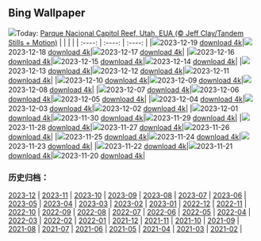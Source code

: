 ## Bing Wallpaper
![](https://global.bing.com/th?id=OHR.CapitolReefSnow_PT-BR7723404626_UHD.jpg&w=1000)Today: [Parque Nacional Capitol Reef, Utah, EUA (© Jeff Clay/Tandem Stills + Motion)](https://global.bing.com/th?id=OHR.CapitolReefSnow_PT-BR7723404626_UHD.jpg)
|      |      |      |
| :----: | :----: | :----: |
|![](https://global.bing.com/th?id=OHR.CapitolReefSnow_PT-BR7723404626_UHD.jpg&pid=hp&w=384&h=216&rs=1&c=4)2023-12-19 [download 4k](https://global.bing.com/th?id=OHR.CapitolReefSnow_PT-BR7723404626_UHD.jpg)|![](https://global.bing.com/th?id=OHR.WinterWaxwings_PT-BR7478795667_UHD.jpg&pid=hp&w=384&h=216&rs=1&c=4)2023-12-18 [download 4k](https://global.bing.com/th?id=OHR.WinterWaxwings_PT-BR7478795667_UHD.jpg)|![](https://global.bing.com/th?id=OHR.GrandPlaceXmas_PT-BR7345216772_UHD.jpg&pid=hp&w=384&h=216&rs=1&c=4)2023-12-17 [download 4k](https://global.bing.com/th?id=OHR.GrandPlaceXmas_PT-BR7345216772_UHD.jpg)|
|![](https://global.bing.com/th?id=OHR.SantaPark_PT-BR7158729653_UHD.jpg&pid=hp&w=384&h=216&rs=1&c=4)2023-12-16 [download 4k](https://global.bing.com/th?id=OHR.SantaPark_PT-BR7158729653_UHD.jpg)|![](https://global.bing.com/th?id=OHR.BorealOwl_PT-BR1424303006_UHD.jpg&pid=hp&w=384&h=216&rs=1&c=4)2023-12-15 [download 4k](https://global.bing.com/th?id=OHR.BorealOwl_PT-BR1424303006_UHD.jpg)|![](https://global.bing.com/th?id=OHR.ChapadaDiamantina_PT-BR0912635874_UHD.jpg&pid=hp&w=384&h=216&rs=1&c=4)2023-12-14 [download 4k](https://global.bing.com/th?id=OHR.ChapadaDiamantina_PT-BR0912635874_UHD.jpg)|
|![](https://global.bing.com/th?id=OHR.Poinsettia_PT-BR0931559837_UHD.jpg&pid=hp&w=384&h=216&rs=1&c=4)2023-12-13 [download 4k](https://global.bing.com/th?id=OHR.Poinsettia_PT-BR0931559837_UHD.jpg)|![](https://global.bing.com/th?id=OHR.MountainDayChina_PT-BR0775570847_UHD.jpg&pid=hp&w=384&h=216&rs=1&c=4)2023-12-12 [download 4k](https://global.bing.com/th?id=OHR.MountainDayChina_PT-BR0775570847_UHD.jpg)|![](https://global.bing.com/th?id=OHR.SaharaDunes_PT-BR0559111753_UHD.jpg&pid=hp&w=384&h=216&rs=1&c=4)2023-12-11 [download 4k](https://global.bing.com/th?id=OHR.SaharaDunes_PT-BR0559111753_UHD.jpg)|
|![](https://global.bing.com/th?id=OHR.PatagoniaGuanaco_PT-BR0400423849_UHD.jpg&pid=hp&w=384&h=216&rs=1&c=4)2023-12-10 [download 4k](https://global.bing.com/th?id=OHR.PatagoniaGuanaco_PT-BR0400423849_UHD.jpg)|![](https://global.bing.com/th?id=OHR.JerseyIsland_PT-BR0126731270_UHD.jpg&pid=hp&w=384&h=216&rs=1&c=4)2023-12-09 [download 4k](https://global.bing.com/th?id=OHR.JerseyIsland_PT-BR0126731270_UHD.jpg)|![](https://global.bing.com/th?id=OHR.GrandCanyonVerdon_PT-BR9952684873_UHD.jpg&pid=hp&w=384&h=216&rs=1&c=4)2023-12-08 [download 4k](https://global.bing.com/th?id=OHR.GrandCanyonVerdon_PT-BR9952684873_UHD.jpg)|
|![](https://global.bing.com/th?id=OHR.CERNCenter_PT-BR9750877700_UHD.jpg&pid=hp&w=384&h=216&rs=1&c=4)2023-12-07 [download 4k](https://global.bing.com/th?id=OHR.CERNCenter_PT-BR9750877700_UHD.jpg)|![](https://global.bing.com/th?id=OHR.MuseumofTomorrow_PT-BR0071578162_UHD.jpg&pid=hp&w=384&h=216&rs=1&c=4)2023-12-06 [download 4k](https://global.bing.com/th?id=OHR.MuseumofTomorrow_PT-BR0071578162_UHD.jpg)|![](https://global.bing.com/th?id=OHR.CheetahDay_PT-BR9341375783_UHD.jpg&pid=hp&w=384&h=216&rs=1&c=4)2023-12-05 [download 4k](https://global.bing.com/th?id=OHR.CheetahDay_PT-BR9341375783_UHD.jpg)|
|![](https://global.bing.com/th?id=OHR.VermilionCliffs_PT-BR9118201402_UHD.jpg&pid=hp&w=384&h=216&rs=1&c=4)2023-12-04 [download 4k](https://global.bing.com/th?id=OHR.VermilionCliffs_PT-BR9118201402_UHD.jpg)|![](https://global.bing.com/th?id=OHR.AngkorPark_PT-BR8878071421_UHD.jpg&pid=hp&w=384&h=216&rs=1&c=4)2023-12-03 [download 4k](https://global.bing.com/th?id=OHR.AngkorPark_PT-BR8878071421_UHD.jpg)|![](https://global.bing.com/th?id=OHR.IcebergAntarctica_PT-BR8687364076_UHD.jpg&pid=hp&w=384&h=216&rs=1&c=4)2023-12-02 [download 4k](https://global.bing.com/th?id=OHR.IcebergAntarctica_PT-BR8687364076_UHD.jpg)|
|![](https://global.bing.com/th?id=OHR.TrotternishStorr_PT-BR8013628330_UHD.jpg&pid=hp&w=384&h=216&rs=1&c=4)2023-12-01 [download 4k](https://global.bing.com/th?id=OHR.TrotternishStorr_PT-BR8013628330_UHD.jpg)|![](https://global.bing.com/th?id=OHR.TreeLighting_PT-BR7736994809_UHD.jpg&pid=hp&w=384&h=216&rs=1&c=4)2023-11-30 [download 4k](https://global.bing.com/th?id=OHR.TreeLighting_PT-BR7736994809_UHD.jpg)|![](https://global.bing.com/th?id=OHR.HumanKindness_PT-BR7560592724_UHD.jpg&pid=hp&w=384&h=216&rs=1&c=4)2023-11-29 [download 4k](https://global.bing.com/th?id=OHR.HumanKindness_PT-BR7560592724_UHD.jpg)|
|![](https://global.bing.com/th?id=OHR.RioNegro_PT-BR7317950663_UHD.jpg&pid=hp&w=384&h=216&rs=1&c=4)2023-11-28 [download 4k](https://global.bing.com/th?id=OHR.RioNegro_PT-BR7317950663_UHD.jpg)|![](https://global.bing.com/th?id=OHR.BradgateFallow_PT-BR7068932204_UHD.jpg&pid=hp&w=384&h=216&rs=1&c=4)2023-11-27 [download 4k](https://global.bing.com/th?id=OHR.BradgateFallow_PT-BR7068932204_UHD.jpg)|![](https://global.bing.com/th?id=OHR.TajoRiver_PT-BR6877712566_UHD.jpg&pid=hp&w=384&h=216&rs=1&c=4)2023-11-26 [download 4k](https://global.bing.com/th?id=OHR.TajoRiver_PT-BR6877712566_UHD.jpg)|
|![](https://global.bing.com/th?id=OHR.HallofMosses_PT-BR6641708132_UHD.jpg&pid=hp&w=384&h=216&rs=1&c=4)2023-11-25 [download 4k](https://global.bing.com/th?id=OHR.HallofMosses_PT-BR6641708132_UHD.jpg)|![](https://global.bing.com/th?id=OHR.TeideNational_PT-BR6138267568_UHD.jpg&pid=hp&w=384&h=216&rs=1&c=4)2023-11-24 [download 4k](https://global.bing.com/th?id=OHR.TeideNational_PT-BR6138267568_UHD.jpg)|![](https://global.bing.com/th?id=OHR.PepalantusPlants_PT-BR5920810931_UHD.jpg&pid=hp&w=384&h=216&rs=1&c=4)2023-11-23 [download 4k](https://global.bing.com/th?id=OHR.PepalantusPlants_PT-BR5920810931_UHD.jpg)|
|![](https://global.bing.com/th?id=OHR.HelloSeal_PT-BR4000213831_UHD.jpg&pid=hp&w=384&h=216&rs=1&c=4)2023-11-22 [download 4k](https://global.bing.com/th?id=OHR.HelloSeal_PT-BR4000213831_UHD.jpg)|![](https://global.bing.com/th?id=OHR.ChapmanAdventure_PT-BR3697464230_UHD.jpg&pid=hp&w=384&h=216&rs=1&c=4)2023-11-21 [download 4k](https://global.bing.com/th?id=OHR.ChapmanAdventure_PT-BR3697464230_UHD.jpg)|![](https://global.bing.com/th?id=OHR.DiadaBandeira_PT-BR3508927163_UHD.jpg&pid=hp&w=384&h=216&rs=1&c=4)2023-11-20 [download 4k](https://global.bing.com/th?id=OHR.DiadaBandeira_PT-BR3508927163_UHD.jpg)|

### 历史归档：
[2023-12](https://github.com/niumoo/bing-wallpaper/tree/main/picture/2023-12/) | [2023-11](https://github.com/niumoo/bing-wallpaper/tree/main/picture/2023-11/) | [2023-10](https://github.com/niumoo/bing-wallpaper/tree/main/picture/2023-10/) | [2023-09](https://github.com/niumoo/bing-wallpaper/tree/main/picture/2023-09/) | [2023-08](https://github.com/niumoo/bing-wallpaper/tree/main/picture/2023-08/) | [2023-07](https://github.com/niumoo/bing-wallpaper/tree/main/picture/2023-07/) | [2023-06](https://github.com/niumoo/bing-wallpaper/tree/main/picture/2023-06/) | [2023-05](https://github.com/niumoo/bing-wallpaper/tree/main/picture/2023-05/) | 
[2023-04](https://github.com/niumoo/bing-wallpaper/tree/main/picture/2023-04/) | [2023-03](https://github.com/niumoo/bing-wallpaper/tree/main/picture/2023-03/) | [2023-02](https://github.com/niumoo/bing-wallpaper/tree/main/picture/2023-02/) | [2023-01](https://github.com/niumoo/bing-wallpaper/tree/main/picture/2023-01/) | [2022-12](https://github.com/niumoo/bing-wallpaper/tree/main/picture/2022-12/) | [2022-11](https://github.com/niumoo/bing-wallpaper/tree/main/picture/2022-11/) | [2022-10](https://github.com/niumoo/bing-wallpaper/tree/main/picture/2022-10/) | [2022-09](https://github.com/niumoo/bing-wallpaper/tree/main/picture/2022-09/) | 
[2022-08](https://github.com/niumoo/bing-wallpaper/tree/main/picture/2022-08/) | [2022-07](https://github.com/niumoo/bing-wallpaper/tree/main/picture/2022-07/) | [2022-06](https://github.com/niumoo/bing-wallpaper/tree/main/picture/2022-06/) | [2022-05](https://github.com/niumoo/bing-wallpaper/tree/main/picture/2022-05/) | [2022-04](https://github.com/niumoo/bing-wallpaper/tree/main/picture/2022-04/) | [2022-03](https://github.com/niumoo/bing-wallpaper/tree/main/picture/2022-03/) | [2022-02](https://github.com/niumoo/bing-wallpaper/tree/main/picture/2022-02/) | [2022-01](https://github.com/niumoo/bing-wallpaper/tree/main/picture/2022-01/) | 
[2021-12](https://github.com/niumoo/bing-wallpaper/tree/main/picture/2021-12/) | [2021-11](https://github.com/niumoo/bing-wallpaper/tree/main/picture/2021-11/) | [2021-10](https://github.com/niumoo/bing-wallpaper/tree/main/picture/2021-10/) | [2021-09](https://github.com/niumoo/bing-wallpaper/tree/main/picture/2021-09/) | [2021-08](https://github.com/niumoo/bing-wallpaper/tree/main/picture/2021-08/) | [2021-07](https://github.com/niumoo/bing-wallpaper/tree/main/picture/2021-07/) | [2021-06](https://github.com/niumoo/bing-wallpaper/tree/main/picture/2021-06/) | [2021-05](https://github.com/niumoo/bing-wallpaper/tree/main/picture/2021-05/) | 
[2021-04](https://github.com/niumoo/bing-wallpaper/tree/main/picture/2021-04/) | [2021-03](https://github.com/niumoo/bing-wallpaper/tree/main/picture/2021-03/) | [2021-02](https://github.com/niumoo/bing-wallpaper/tree/main/picture/2021-02/) | 